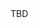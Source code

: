 <html>
  <head>
    <title>COMP TEST</title>
    <!-- Global site tag (gtag.js) - Google Analytics -->
    <script async src="https://www.googletagmanager.com/gtag/js?id=UA-134245824-1"></script>
    <script>
      window.dataLayer = window.dataLayer || [];
      function gtag(){dataLayer.push(arguments);}
      gtag('js', new Date());
      gtag('config', 'UA-134245824-1');
    </script>
  </head>
  <body>
   TBD
  </body>
</html>
